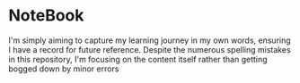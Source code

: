 
# NoteBook

I'm simply aiming to capture my learning journey in my own words, ensuring I have a record for future reference. Despite the numerous spelling mistakes in this repository, I'm focusing on the content itself rather than getting bogged down by minor errors
